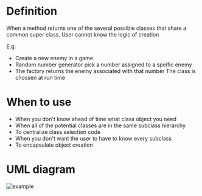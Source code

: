 # Definition

When a method returns one of the several possible classes that share a common super class.
User cannot know the logic of creation

E.g:

- Create a new enemy in a game.
- Random number generator pick a number assigned to a speific enemy
- The factory returns the enemy associated with that number
  The class is chossen at run time

# When to use

- When you don't know ahead of time what class object you need
- When all of the potential classes are in the same subclass hierarchy
- To centralize class selection code
- When you don't want the user to have to know every subclass
- To encapsulate object creation

# UML diagram

![example](../../../Screenshots/factory.jpg)
